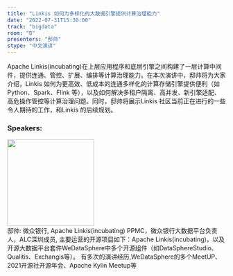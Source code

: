 ```yaml
---
title: "Linkis 如何为多样化的大数据引擎提供计算治理能力"
date: "2022-07-31T15:30:00"
track: "bigdata"
room: "B"
presenters: "邸帅"
stype: "中文演讲"
---
```

Apache Linkis(incubating)在上层应用程序和底层引擎之间构建了一层计算中间件，提供连通、管控、扩展、编排等计算治理能力。在本次演讲中，邸帅将为大家介绍，Linkis 如何为更高效、低成本的连通多样化的计算存储引擎提供便利（如Python、Spark、Flink 等），以及如何解决多租户隔离、高并发、新引擎适配、高危操作管控等计算治理问题。同时，邸帅将展示Linkis 社区当前正在进行的一些令人期待的工作，和Linkis 的后续规划。
 ### Speakers: 
 <img src="images/speaker/1023.png" width="200" /><br>邸帅: 微众银行, Apache Linkis(incubating) PPMC，微众银行大数据平台负责人，ALC深圳成员, 主要运营的开源项目如下：Apache Linkis(incubating)，以及开源大数据平台套件WeDataSphere中多个开源组件（如DataSphereStudio、Qualitis、Exchangis等）。
有多次的演讲经历,WeDataSphere的多个MeetUP、2021开源社开源年会、Apache Kylin Meetup等

 